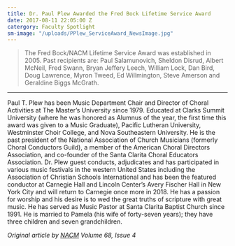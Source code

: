```yaml
---
title: Dr. Paul Plew Awarded the Fred Bock Lifetime Service Award
date: 2017-08-11 22:05:00 Z
catergory: Faculty Spotlight
sm-image: "/uploads/PPlew_ServiceAward_NewsImage.jpg"
---
```


> The Fred Bock/NACM Lifetime Service Award was established in 2005. Past recipients are: Paul Salamunovich, Sheldon Disrud, Albert McNeil, Fred Swann, Bryan Jeffery Leech, William Lock, Dan Bird, Doug Lawrence, Myron Tweed, Ed Willmington, Steve Amerson and Geraldine Biggs McGrath.
---
Paul T. Plew has been Music Department Chair and Director of Choral Activities at The Master’s University since 1979. Educated at Clarks Summit University (where he was honored as Alumnus of the year, the first time this award was given to a Music Graduate), Pacific Lutheran University, Westminster Choir College, and Nova Southeastern University. He is the past president of the National Association of Church Musicians (formerly Choral Conductors Guild), a member of the American Choral Directors Association, and co-founder of the Santa Clarita Choral Educators Association. Dr. Plew guest conducts, adjudicates and has participated in various music festivals in the western United States including the Association of Christian Schools International and has been the featured conductor at Carnegie Hall and Lincoln Center’s Avery Fischer Hall in New York City and will return to Carnegie once more in 2018. He has a passion for worship and his desire is to wed the great truths of scripture with great music. He has served as Music Pastor at Santa Clarita Baptist Church since 1991. He is married to Pamela (his wife of forty-seven years); they have three children and seven grandchildren.

*Original article  by [NACM](www.nacmhq.org) Volume 68, Issue 4*